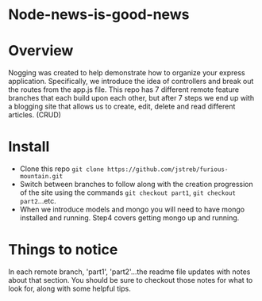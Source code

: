 Node-news-is-good-news
===============

Overview
===============

Nogging was created to help demonstrate how to organize your express application.  Specifically, we introduce the idea of controllers and break out the routes from the app.js file.  This repo has 7 different remote feature branches that each build upon each other, but after 7 steps we end up with a blogging site that allows us to create, edit, delete and read different articles.  (CRUD)

Install
================
* Clone this repo `git clone https://github.com/jstreb/furious-mountain.git`
* Switch between branches to follow along with the creation progression of the site using the commands `git checkout part1`, `git checkout part2`...etc.
* When we introduce models and mongo you will need to have mongo installed and running.  Step4 covers getting mongo up and running.

Things to notice
================

In each remote branch, 'part1', 'part2'...the readme file updates with notes about that section.  You should be sure to checkout those notes for what to look for, along with some helpful tips.